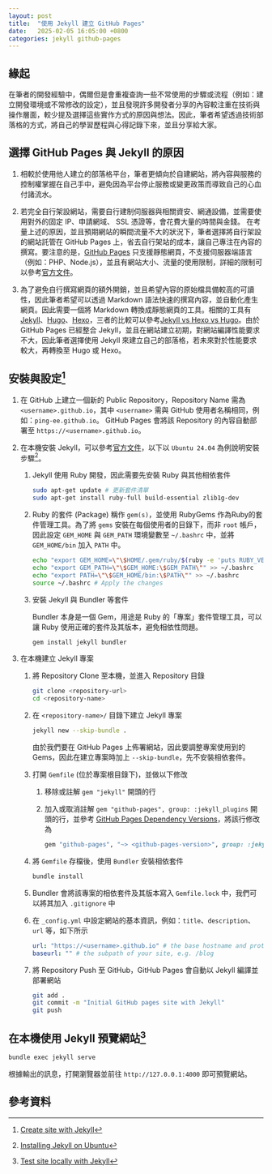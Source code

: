 ```yaml
---
layout: post
title:  "使用 Jekyll 建立 GitHub Pages"
date:   2025-02-05 16:05:00 +0800
categories: jekyll github-pages
---
```


## 緣起

在筆者的開發經驗中，偶爾但是會重複查詢一些不常使用的步驟或流程（例如：建立開發環境或不常修改的設定），並且發現許多開發者分享的內容較注重在技術與操作層面，較少提及選擇這些實作方式的原因與想法。因此，筆者希望透過技術部落格的方式，將自己的學習歷程與心得記錄下來，並且分享給大家。

## 選擇 GitHub Pages 與 Jekyll 的原因

1. 相較於使用他人建立的部落格平台，筆者更傾向於自建網站，將內容與服務的控制權掌握在自己手中，避免因為平台停止服務或變更政策而導致自己的心血付諸流水。

2. 若完全自行架設網站，需要自行建制伺服器與相關資安、網通設備，並需要使用對外的固定 IP、申請網域、 SSL 憑證等，會花費大量的時間與金錢。
   在考量上述的原因，並且預期網站的瞬間流量不大的狀況下，筆者選擇將自行架設的網站託管在 GitHub Pages 上，省去自行架站的成本，讓自己專注在內容的撰寫。要注意的是，[GitHub Pages](https://pages.github.com/) 只支援靜態網頁，不支援伺服器端語言（例如：PHP、Node.js），並且有網站大小、流量的使用限制，詳細的限制可以參考[官方文件](https://docs.github.com/en/pages/getting-started-with-github-pages/about-github-pages#usage-limits)。

3. 為了避免自行撰寫網頁的額外開銷，並且希望內容的原始檔具備較高的可讀性，因此筆者希望可以透過 Markdown 語法快速的撰寫內容，並自動化產生網頁。因此需要一個將 Markdown 轉換成靜態網頁的工具。相關的工具有 [Jekyll](https://jekyllrb.com/)、[Hugo](https://gohugo.io/)、[Hexo](https://hexo.io/zh-tw/)，三者的比較可以參考[Jekyll vs Hexo vs Hugo](https://ithelp.ithome.com.tw/articles/10269253)。由於 GitHub Pages 已經整合 Jekyll，並且在網站建立初期，對網站編譯性能要求不大，因此筆者選擇使用 Jekyll 來建立自己的部落格，若未來對於性能要求較大，再轉換至 Hugo 或 Hexo。

## 安裝與設定[^1]

1. 在 GitHub 上建立一個新的 Public Repository，Repository Name 需為 `<username>.github.io`，其中 `<username>` 需與 GitHub 使用者名稱相同，例如：`ping-ee.github.io`。 GitHub Pages 會將該 Repository 的內容自動部署至 `https://<username>.github.io`。

2. 在本機安裝 Jekyll，可以參考[官方文件](https://jekyllrb.com/docs/installation/)，以下以 `Ubuntu 24.04` 為例說明安裝步驟[^2]。

   1. Jekyll 使用 Ruby 開發，因此需要先安裝 Ruby 與其他相依套件

      ```bash
      sudo apt-get update # 更新套件清單
      sudo apt-get install ruby-full build-essential zlib1g-dev
      ```

   2. Ruby 的套件 (Package) 稱作 `gem(s)`，並使用 RubyGems 作為Ruby的套件管理工具。為了將 `gems` 安裝在每個使用者的目錄下，而非 `root` 帳戶，因此設定 `GEM_HOME` 與 `GEM_PATH` 環境變數至 `~/.bashrc` 中，並將 `GEM_HOME/bin` 加入 `PATH` 中。

      ```bash
      echo "export GEM_HOME=\"\$HOME/.gem/ruby/$(ruby -e 'puts RUBY_VERSION')\"" >> ~/.bashrc
      echo "export GEM_PATH=\"\$GEM_HOME:\$GEM_PATH\"" >> ~/.bashrc
      echo "export PATH=\"\$GEM_HOME/bin:\$PATH\"" >> ~/.bashrc
      source ~/.bashrc # Apply the changes
      ```

   3. 安裝 Jekyll 與 Bundler 等套件

      Bundler 本身是一個 Gem，用途是 Ruby 的「專案」套件管理工具，可以讓 Ruby 使用正確的套件及其版本，避免相依性問題。

      ```bash
      gem install jekyll bundler
      ```

3. 在本機建立 Jekyll 專案
   1. 將 Repository Clone 至本機，並進入 Repository 目錄

      ```bash
      git clone <repository-url>
      cd <repository-name>
      ```

   2. 在 `<repository-name>/` 目錄下建立 Jekyll 專案

      ```bash
      jekyll new --skip-bundle .
      ```

      由於我們要在 GitHub Pages 上佈署網站，因此要調整專案使用到的 Gems，因此在建立專案時加上 `--skip-bundle`，先不安裝相依套件。

   3. 打開 `Gemfile` (位於專案根目錄下)，並做以下修改

       1. 移除或註解 `gem "jekyll"` 開頭的行
       2. 加入或取消註解 `gem "github-pages", group: :jekyll_plugins` 開頭的行，並參考 [GitHub Pages Dependency Versions](https://pages.github.com/versions/)，將該行修改為

            ```ruby
            gem "github-pages", "~> <github-pages-version>", group: :jekyll_plugins
            ```

   4. 將 `Gemfile` 存檔後，使用 `Bundler` 安裝相依套件

      ```bash
      bundle install
      ```

   5. Bundler 會將該專案的相依套件及其版本寫入 `Gemfile.lock` 中，我們可以將其加入 `.gitignore` 中

   6. 在 `_config.yml` 中設定網站的基本資訊，例如：`title`、`description`、`url` 等，如下所示

      ```yaml
      url: "https://<username>.github.io" # the base hostname and protocol for your site
      baseurl: "" # the subpath of your site, e.g. /blog
      ```

   7. 將 Repository Push 至 GitHub，GitHub Pages 會自動以 Jekyll 編譯並部署網站

      ```bash
      git add .
      git commit -m "Initial GitHub pages site with Jekyll"
      git push
      ```

## 在本機使用 Jekyll 預覽網站[^3]

```bash
bundle exec jekyll serve
```

根據輸出的訊息，打開瀏覽器並前往 `http://127.0.0.1:4000` 即可預覽網站。

## 參考資料

[^1]: [Create site with Jekyll](https://docs.github.com/en/pages/setting-up-a-github-pages-site-with-jekyll/creating-a-github-pages-site-with-jekyll)
[^2]: [Installing Jekyll on Ubuntu](https://jekyllrb.com/docs/installation/ubuntu/)
[^3]: [Test site locally with Jekyll](https://docs.github.com/en/pages/setting-up-a-github-pages-site-with-jekyll/testing-your-github-pages-site-locally-with-jekyll)
